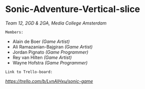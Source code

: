 # Sonic-Adventure-Vertical-slice
_Team 12, 2GD & 2GA, Media College Amsterdam_

```Members:```
- Alain de Boer _(Game Artist)_
- Ali Ramazanian-Bajgiran _(Game Artist)_
- Jordan Pignato _(Game Programmer)_
- Rey van Hilten _(Game Artist)_
- Wayne Hofstra _(Game Programmer)_

```Link to Trello-board:```

_https://trello.com/b/LvnAIHxu/sonic-game_
